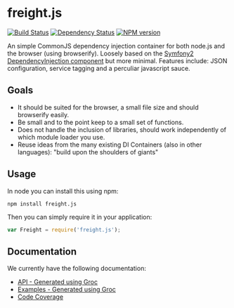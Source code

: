 freight.js
==========

[![Build Status](https://travis-ci.org/advanderveer/freight.js.png)](https://travis-ci.org/advanderveer/freight.js)
[![Dependency Status](https://david-dm.org/advanderveer/freight.js.png)](https://david-dm.org/advanderveer/freight.js)
[![NPM version](https://badge.fury.io/js/freight.js.png)](http://badge.fury.io/js/freight.js)

An simple CommonJS dependency injection container for both node.js and the browser (using browserify). Loosely based on the [Symfony2 DependencyInjection component](https://github.com/symfony/DependencyInjection) but more minimal. Features include: JSON configuration, service tagging and a perculiar javascript sauce.

Goals
---------
+   It should be suited for the browser, a small file size and should browserify easily.
+   Be small and to the point keep to a small set of functions.
+   Does not handle the inclusion of libraries, should work independently of which module loader you use.
+   Reuse ideas from the many existing DI Containers (also in other languages): "build upon the shoulders of giants"

Usage
--------
In node you can install this using npm: 

`npm install freight.js`

Then you can simply require it in your application:
 ```javascript
 var Freight = require('freight.js');
 ```

Documentation
--------------
We currently have the following documentation:

+ [API - Generated using Groc](http://advanderveer.github.io/freight.js/)
+ [Examples - Generated using Groc](http://advanderveer.github.io/freight.js/examples/)
+ [Code Coverage](http://advanderveer.github.io/freight.js/coverage/lcov-report/)

